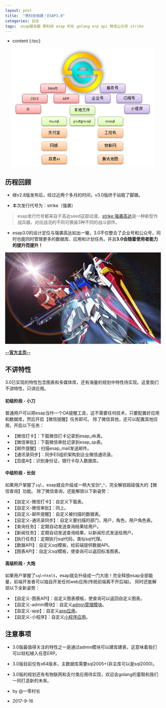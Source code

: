 ```yaml
---
layout: post
title:  "黑科技强袭！ESAP3.0"
categories: 日志
tags:  esap服务器 黑科技 esap 村长 golang erp api 微信公众号 strike
---
```


* content
{:toc}

<p align="center">
  <img src="/img/esapLinkAll.png">
</p>

## 历程回顾
* 继v2.8版发布后，经过近两个多月的时间，v3.0版终于站稳了脚跟。

* 本次发行代号为：strike（强袭）

> esap发行代号都来自于高达seed这部动漫，[strike 强袭高达](https://baike.baidu.com/item/%E5%BC%BA%E8%A2%AD%E9%AB%98%E8%BE%BE/2838106?fr=aladdin)是一种新型作战兵器，对应战况的不同可换装3种不同的战斗部件。

* esap3.0的设计定位与强袭高达如出一辙，3.0不仅整合了企业号和公众号，同时也能同时管理更多的数据库、应用和计划任务。并且**3.0会随着使用者能力的提升而提升！**

![](/img/strike.png)

**[--官方主页--](https://esap.erp8.net)**

## 不讲特性
3.0已实现的特性包含图表和多媒体库，还有海量的规划中特性待实现。这里我们不讲特性，只讲应用。

#### 初级阶段 - 小刀
普通用户可以把esap当作一个OA提醒工具，这不需要任何技术，只要配置好应用和数据库，然后开启【微信提醒】任务即可。
除了微信其他，还可以配置其他应用，开启以下任务：
- 【微信打卡】：下载微信打卡记录到esap_dk表。
- 【微信审批】：下载微信审批记录到esap_sp表。
- 【邮件提醒】: 扫描esap_mail发送邮件。
- 【通讯录同步】：同步ES组织架构到企业微信通讯录。
- 【百度AI】：识别身份证，银行卡存入数据库。

#### 中级阶段 - 长剑
如果用户掌握了`sql`，esap就会升级成一柄大宝剑^_^，完全解锁超级强大的【微信查询】功能。
除了微信查询，还能解锁以下新姿势：
- 【自定义-微信打卡】：自定义下载表。
- 【自定义-微信审批】：同上。
- 【自定义-邮件提醒】：自定义被扫描的数据表。
- 【自定义-通讯录同步】：自定义要扫描的部门，用户，角色，用户角色表。
- 【查询任务】：定期自动发送查询结果给用户。
- 【新闻任务】：定期自动发送查询结果，以新闻形式发送给用户。
- 【执行任务】：定期执行sql代码，类似sql代理。
- 【数据API】：自定义sql模板，给前端提供数据API。
- 【图表API】：自定义sql模板，使查询可以返回标准图表。

#### 高级阶段 - 大炮
如果用户掌握了`sql+html5`，esap就会升级成一门大炮！完全释放esap全部能量，前端开发者可以独自开发任何web应用(传统前端离不开后端)。
同时还能解锁以下全新姿势：
- 【自定义-图表API】：自定义图表模板，使查询可以返回自定义图表。
- 【自定义-admin模块】：自定义[admin管理模块](https://github.com/esap/admin)。
- 【自定义-app】：自定义[app应用](https://github.com/esap/app)。
- 【自定义-小程序】：自定义[小程序应用](https://github.com/esap/miniapp)。

## 注意事项
* 3.0版最值得关注的特性之一是通过admin模块可以建库建表，这意味着我们可以轻松植入任意ERP。

* 3.0版目前仅有x64版本，主数据库需要sql2005+(非主库可以是sql2000)。

* 3.0版的规划还有有物联网和支付类应用待实现，欢迎会golang的童鞋和我们一同打造新的未来。

* by @一零村长

* 2017-9-16
